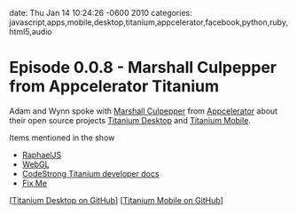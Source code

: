 date: Thu Jan 14 10:24:26 -0600 2010
categories: javascript,apps,mobile,desktop,titanium,appcelerator,facebook,python,ruby,html5,audio

#  Episode 0.0.8 - Marshall Culpepper from Appcelerator Titanium

<script src="http://www.buzzsprout.com/105/2131-episode-0-0-8-marshall-culpepper-from-appcelerator-titanium.js?player=small" type="text/javascript" charset="utf-8"></script>

Adam and Wynn spoke with [Marshall Culpepper](http://twitter.com/marshall_law) from [Appcelerator](http://www.appcelerator.com/) about their open source projects [Titanium Desktop](http://www.appcelerator.com/products/titanium-desktop/) and [Titanium Mobile](http://www.appcelerator.com/products/titanium-mobile/).

Items mentioned in the show

* [RaphaelJS](http://raphaeljs.com/)
* [WebGL](http://en.wikipedia.org/wiki/WebGL)
* [CodeStrong Titanium developer docs](http://www.codestrong.com/)
* [Fix Me](http://github.com/seaofclouds/fix-me)

[[Titanium Desktop on GitHub](http://github.com/appcelerator/titanium_desktop)] [[Titanium Mobile on GitHub](http://github.com/appcelerator/titanium_mobile)]
